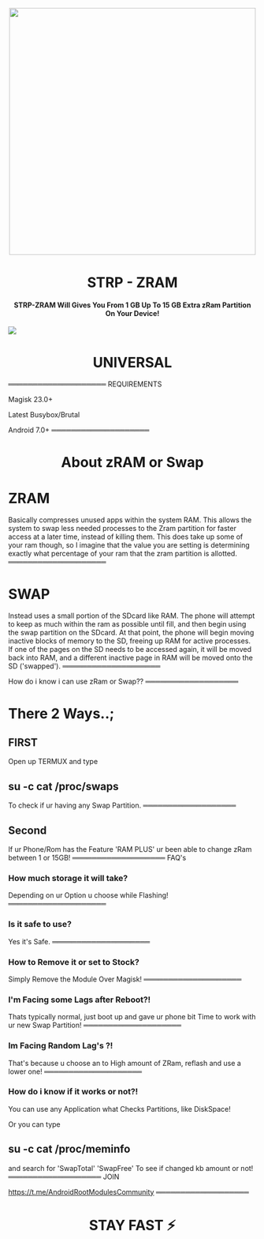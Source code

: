 <p align="center"><a href="https://t.me/AndroidRootModulesCommunity"><img src="https://i.imgur.com/TeMx74T.png" width="500"></a></p>  
 <h1 align="center"><b> STRP - ZRAM </b></h1> 
 <h4 align="center">STRP-ZRAM Will Gives You From 1 GB Up To 15 GB Extra zRam Partition On Your Device!
 </h4>

 <a href="https://t.me/AndroidRootModulesCommunity"><img src="https://img.shields.io/badge/Join-Telegram%20Channel-red.svg?logo=Telegram"></a>

 <h1 align="center"><b> UNIVERSAL </b></h1>
 

════════════════════
REQUIREMENTS

Magisk 23.0+

Latest Busybox/Brutal

Android 7.0+
════════════════════

 <h1 align="center"><b> About zRAM or Swap
 </b></h1>
 
# ZRAM
Basically compresses unused apps within the system RAM. This allows the system to swap less needed processes to the Zram partition for faster access at a later time, instead of killing them. This does take up some of your ram though, so I imagine that the value you are setting is determining exactly what percentage of your ram that the zram partition is allotted.
════════════════════
# SWAP
Instead uses a small portion of the SDcard like RAM. The phone will attempt to keep as much within the ram as possible until fill, and then begin using the swap partition on the SDcard. At that point, the phone will begin moving inactive blocks of memory to the SD, freeing up RAM for active processes. If one of the pages on the SD needs to be accessed again, it will be moved back into RAM, and a different inactive page in RAM will be moved onto the SD ('swapped').
════════════════════

How do i know i can use zRam or Swap??
═══════════════════

# There 2 Ways..;
## FIRST
Open up TERMUX and type 
## su -c cat /proc/swaps
To check if ur having any Swap Partition.
═══════════════════

## Second
If ur Phone/Rom has the Feature 'RAM PLUS' ur been able to change zRam between 1 or 15GB!
═══════════════════
FAQ's

### How much storage it will take?

Depending on ur Option u choose while Flashing!
════════════════════
### Is it safe to use?

Yes it's Safe.
════════════════════
### How to Remove it or set to Stock?

Simply Remove the Module Over Magisk!
════════════════════
### I'm Facing some Lags after Reboot?!

Thats typically normal, just boot up and gave ur phone bit Time to work with ur new Swap Partition!
════════════════════
### Im Facing Random Lag's ?!

That's because u choose an to High amount of ZRam, reflash and use a lower one!
════════════════════
### How do i know if it works or not?!

You can use any Application what Checks Partitions, like DiskSpace!

Or you can type 
## su -c cat /proc/meminfo
and search for 'SwapTotal' 'SwapFree' To see if changed kb amount or not!
═══════════════════
JOIN

https://t.me/AndroidRootModulesCommunity
═══════════════════
  <h1 align="center"><b> STAY FAST ⚡️ </b></h1>
